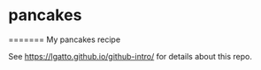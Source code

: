 # pancakes
=======
My pancakes recipe

See https://lgatto.github.io/github-intro/ for details about this repo.


